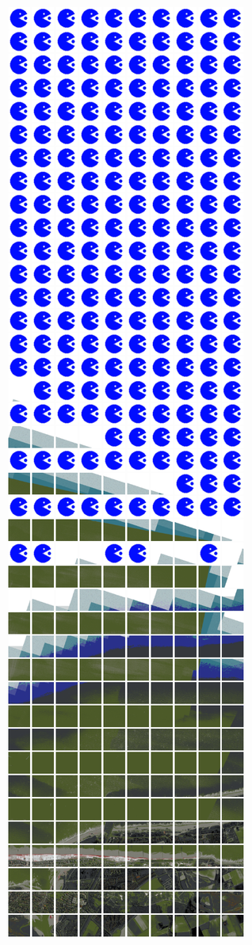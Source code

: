 <html>
<div>
<img src="https://github.com/HakkaTjakka/NL_TILE_MAP/blob/main/source.png" height="44" width="44">
<img src="https://github.com/HakkaTjakka/NL_TILE_MAP/blob/main/source.png" height="44" width="44">
<img src="https://github.com/HakkaTjakka/NL_TILE_MAP/blob/main/source.png" height="44" width="44">
<img src="https://github.com/HakkaTjakka/NL_TILE_MAP/blob/main/source.png" height="44" width="44">
<img src="https://github.com/HakkaTjakka/NL_TILE_MAP/blob/main/source.png" height="44" width="44">
<img src="https://github.com/HakkaTjakka/NL_TILE_MAP/blob/main/source.png" height="44" width="44">
<img src="https://github.com/HakkaTjakka/NL_TILE_MAP/blob/main/source.png" height="44" width="44">
<img src="https://github.com/HakkaTjakka/NL_TILE_MAP/blob/main/source.png" height="44" width="44">
<img src="https://github.com/HakkaTjakka/NL_TILE_MAP/blob/main/source.png" height="44" width="44">
<img src="https://github.com/HakkaTjakka/NL_TILE_MAP/blob/main/source.png" height="44" width="44">
<img src="https://github.com/HakkaTjakka/NL_TILE_MAP/blob/main/source.png" height="44" width="44">
<img src="https://github.com/HakkaTjakka/NL_TILE_MAP/blob/main/source.png" height="44" width="44">
<img src="https://github.com/HakkaTjakka/NL_TILE_MAP/blob/main/source.png" height="44" width="44">
<img src="https://github.com/HakkaTjakka/NL_TILE_MAP/blob/main/source.png" height="44" width="44">
<img src="https://github.com/HakkaTjakka/NL_TILE_MAP/blob/main/source.png" height="44" width="44">
<img src="https://github.com/HakkaTjakka/NL_TILE_MAP/blob/main/source.png" height="44" width="44">
<img src="https://github.com/HakkaTjakka/NL_TILE_MAP/blob/main/source.png" height="44" width="44">
<img src="https://github.com/HakkaTjakka/NL_TILE_MAP/blob/main/source.png" height="44" width="44">
<img src="https://github.com/HakkaTjakka/NL_TILE_MAP/blob/main/source.png" height="44" width="44">
<img src="https://github.com/HakkaTjakka/NL_TILE_MAP/blob/main/source.png" height="44" width="44">
<br>
<img src="https://github.com/HakkaTjakka/NL_TILE_MAP/blob/main/source.png" height="44" width="44">
<img src="https://github.com/HakkaTjakka/NL_TILE_MAP/blob/main/source.png" height="44" width="44">
<img src="https://github.com/HakkaTjakka/NL_TILE_MAP/blob/main/source.png" height="44" width="44">
<img src="https://github.com/HakkaTjakka/NL_TILE_MAP/blob/main/source.png" height="44" width="44">
<img src="https://github.com/HakkaTjakka/NL_TILE_MAP/blob/main/source.png" height="44" width="44">
<img src="https://github.com/HakkaTjakka/NL_TILE_MAP/blob/main/source.png" height="44" width="44">
<img src="https://github.com/HakkaTjakka/NL_TILE_MAP/blob/main/source.png" height="44" width="44">
<img src="https://github.com/HakkaTjakka/NL_TILE_MAP/blob/main/source.png" height="44" width="44">
<img src="https://github.com/HakkaTjakka/NL_TILE_MAP/blob/main/source.png" height="44" width="44">
<img src="https://github.com/HakkaTjakka/NL_TILE_MAP/blob/main/source.png" height="44" width="44">
<img src="https://github.com/HakkaTjakka/NL_TILE_MAP/blob/main/source.png" height="44" width="44">
<img src="https://github.com/HakkaTjakka/NL_TILE_MAP/blob/main/source.png" height="44" width="44">
<img src="https://github.com/HakkaTjakka/NL_TILE_MAP/blob/main/source.png" height="44" width="44">
<img src="https://github.com/HakkaTjakka/NL_TILE_MAP/blob/main/source.png" height="44" width="44">
<img src="https://github.com/HakkaTjakka/NL_TILE_MAP/blob/main/source.png" height="44" width="44">
<img src="https://github.com/HakkaTjakka/NL_TILE_MAP/blob/main/source.png" height="44" width="44">
<img src="https://github.com/HakkaTjakka/NL_TILE_MAP/blob/main/source.png" height="44" width="44">
<img src="https://github.com/HakkaTjakka/NL_TILE_MAP/blob/main/source.png" height="44" width="44">
<img src="https://github.com/HakkaTjakka/NL_TILE_MAP/blob/main/source.png" height="44" width="44">
<img src="https://github.com/HakkaTjakka/NL_TILE_MAP/blob/main/source.png" height="44" width="44">
<br>
<img src="https://github.com/HakkaTjakka/NL_TILE_MAP/blob/main/source.png" height="44" width="44">
<img src="https://github.com/HakkaTjakka/NL_TILE_MAP/blob/main/source.png" height="44" width="44">
<img src="https://github.com/HakkaTjakka/NL_TILE_MAP/blob/main/source.png" height="44" width="44">
<img src="https://github.com/HakkaTjakka/NL_TILE_MAP/blob/main/source.png" height="44" width="44">
<img src="https://github.com/HakkaTjakka/NL_TILE_MAP/blob/main/source.png" height="44" width="44">
<img src="https://github.com/HakkaTjakka/NL_TILE_MAP/blob/main/source.png" height="44" width="44">
<img src="https://github.com/HakkaTjakka/NL_TILE_MAP/blob/main/source.png" height="44" width="44">
<img src="https://github.com/HakkaTjakka/NL_TILE_MAP/blob/main/source.png" height="44" width="44">
<img src="https://github.com/HakkaTjakka/NL_TILE_MAP/blob/main/source.png" height="44" width="44">
<img src="https://github.com/HakkaTjakka/NL_TILE_MAP/blob/main/source.png" height="44" width="44">
<img src="https://github.com/HakkaTjakka/NL_TILE_MAP/blob/main/source.png" height="44" width="44">
<img src="https://github.com/HakkaTjakka/NL_TILE_MAP/blob/main/source.png" height="44" width="44">
<img src="https://github.com/HakkaTjakka/NL_TILE_MAP/blob/main/source.png" height="44" width="44">
<img src="https://github.com/HakkaTjakka/NL_TILE_MAP/blob/main/source.png" height="44" width="44">
<img src="https://github.com/HakkaTjakka/NL_TILE_MAP/blob/main/source.png" height="44" width="44">
<img src="https://github.com/HakkaTjakka/NL_TILE_MAP/blob/main/source.png" height="44" width="44">
<img src="https://github.com/HakkaTjakka/NL_TILE_MAP/blob/main/source.png" height="44" width="44">
<img src="https://github.com/HakkaTjakka/NL_TILE_MAP/blob/main/source.png" height="44" width="44">
<img src="https://github.com/HakkaTjakka/NL_TILE_MAP/blob/main/source.png" height="44" width="44">
<img src="https://github.com/HakkaTjakka/NL_TILE_MAP/blob/main/source.png" height="44" width="44">
<br>
<img src="https://github.com/HakkaTjakka/NL_TILE_MAP/blob/main/source.png" height="44" width="44">
<img src="https://github.com/HakkaTjakka/NL_TILE_MAP/blob/main/source.png" height="44" width="44">
<img src="https://github.com/HakkaTjakka/NL_TILE_MAP/blob/main/source.png" height="44" width="44">
<img src="https://github.com/HakkaTjakka/NL_TILE_MAP/blob/main/source.png" height="44" width="44">
<img src="https://github.com/HakkaTjakka/NL_TILE_MAP/blob/main/source.png" height="44" width="44">
<img src="https://github.com/HakkaTjakka/NL_TILE_MAP/blob/main/source.png" height="44" width="44">
<img src="https://github.com/HakkaTjakka/NL_TILE_MAP/blob/main/source.png" height="44" width="44">
<img src="https://github.com/HakkaTjakka/NL_TILE_MAP/blob/main/source.png" height="44" width="44">
<img src="https://github.com/HakkaTjakka/NL_TILE_MAP/blob/main/source.png" height="44" width="44">
<img src="https://github.com/HakkaTjakka/NL_TILE_MAP/blob/main/source.png" height="44" width="44">
<img src="https://github.com/HakkaTjakka/NL_TILE_MAP/blob/main/source.png" height="44" width="44">
<img src="https://github.com/HakkaTjakka/NL_TILE_MAP/blob/main/source.png" height="44" width="44">
<img src="https://github.com/HakkaTjakka/NL_TILE_MAP/blob/main/source.png" height="44" width="44">
<img src="https://github.com/HakkaTjakka/NL_TILE_MAP/blob/main/source.png" height="44" width="44">
<img src="https://github.com/HakkaTjakka/NL_TILE_MAP/blob/main/source.png" height="44" width="44">
<img src="https://github.com/HakkaTjakka/NL_TILE_MAP/blob/main/source.png" height="44" width="44">
<img src="https://github.com/HakkaTjakka/NL_TILE_MAP/blob/main/source.png" height="44" width="44">
<img src="https://github.com/HakkaTjakka/NL_TILE_MAP/blob/main/source.png" height="44" width="44">
<img src="https://github.com/HakkaTjakka/NL_TILE_MAP/blob/main/source.png" height="44" width="44">
<img src="https://github.com/HakkaTjakka/NL_TILE_MAP/blob/main/source.png" height="44" width="44">
<br>
<img src="https://github.com/HakkaTjakka/NL_TILE_MAP/blob/main/source.png" height="44" width="44">
<img src="https://github.com/HakkaTjakka/NL_TILE_MAP/blob/main/source.png" height="44" width="44">
<img src="https://github.com/HakkaTjakka/NL_TILE_MAP/blob/main/source.png" height="44" width="44">
<img src="https://github.com/HakkaTjakka/NL_TILE_MAP/blob/main/source.png" height="44" width="44">
<img src="https://github.com/HakkaTjakka/NL_TILE_MAP/blob/main/source.png" height="44" width="44">
<img src="https://github.com/HakkaTjakka/NL_TILE_MAP/blob/main/source.png" height="44" width="44">
<img src="https://github.com/HakkaTjakka/NL_TILE_MAP/blob/main/source.png" height="44" width="44">
<img src="https://github.com/HakkaTjakka/NL_TILE_MAP/blob/main/source.png" height="44" width="44">
<img src="https://github.com/HakkaTjakka/NL_TILE_MAP/blob/main/source.png" height="44" width="44">
<img src="https://github.com/HakkaTjakka/NL_TILE_MAP/blob/main/source.png" height="44" width="44">
<img src="https://github.com/HakkaTjakka/NL_TILE_MAP/blob/main/source.png" height="44" width="44">
<img src="https://github.com/HakkaTjakka/NL_TILE_MAP/blob/main/source.png" height="44" width="44">
<img src="https://github.com/HakkaTjakka/NL_TILE_MAP/blob/main/source.png" height="44" width="44">
<img src="https://github.com/HakkaTjakka/NL_TILE_MAP/blob/main/source.png" height="44" width="44">
<img src="https://github.com/HakkaTjakka/NL_TILE_MAP/blob/main/source.png" height="44" width="44">
<img src="https://github.com/HakkaTjakka/NL_TILE_MAP/blob/main/source.png" height="44" width="44">
<img src="https://github.com/HakkaTjakka/NL_TILE_MAP/blob/main/source.png" height="44" width="44">
<img src="https://github.com/HakkaTjakka/NL_TILE_MAP/blob/main/source.png" height="44" width="44">
<img src="https://github.com/HakkaTjakka/NL_TILE_MAP/blob/main/source.png" height="44" width="44">
<img src="https://github.com/HakkaTjakka/NL_TILE_MAP/blob/main/source.png" height="44" width="44">
<br>
<img src="https://github.com/HakkaTjakka/NL_TILE_MAP/blob/main/source.png" height="44" width="44">
<img src="https://github.com/HakkaTjakka/NL_TILE_MAP/blob/main/source.png" height="44" width="44">
<img src="https://github.com/HakkaTjakka/NL_TILE_MAP/blob/main/source.png" height="44" width="44">
<img src="https://github.com/HakkaTjakka/NL_TILE_MAP/blob/main/source.png" height="44" width="44">
<img src="https://github.com/HakkaTjakka/NL_TILE_MAP/blob/main/source.png" height="44" width="44">
<img src="https://github.com/HakkaTjakka/NL_TILE_MAP/blob/main/source.png" height="44" width="44">
<img src="https://github.com/HakkaTjakka/NL_TILE_MAP/blob/main/source.png" height="44" width="44">
<img src="https://github.com/HakkaTjakka/NL_TILE_MAP/blob/main/source.png" height="44" width="44">
<img src="https://github.com/HakkaTjakka/NL_TILE_MAP/blob/main/source.png" height="44" width="44">
<img src="https://github.com/HakkaTjakka/NL_TILE_MAP/blob/main/source.png" height="44" width="44">
<img src="https://github.com/HakkaTjakka/NL_TILE_MAP/blob/main/source.png" height="44" width="44">
<img src="https://github.com/HakkaTjakka/NL_TILE_MAP/blob/main/source.png" height="44" width="44">
<img src="https://github.com/HakkaTjakka/NL_TILE_MAP/blob/main/source.png" height="44" width="44">
<img src="https://github.com/HakkaTjakka/NL_TILE_MAP/blob/main/source.png" height="44" width="44">
<img src="https://github.com/HakkaTjakka/NL_TILE_MAP/blob/main/source.png" height="44" width="44">
<img src="https://github.com/HakkaTjakka/NL_TILE_MAP/blob/main/source.png" height="44" width="44">
<img src="https://github.com/HakkaTjakka/NL_TILE_MAP/blob/main/source.png" height="44" width="44">
<img src="https://github.com/HakkaTjakka/NL_TILE_MAP/blob/main/source.png" height="44" width="44">
<img src="https://github.com/HakkaTjakka/NL_TILE_MAP/blob/main/source.png" height="44" width="44">
<img src="https://github.com/HakkaTjakka/NL_TILE_MAP/blob/main/source.png" height="44" width="44">
<br>
<img src="https://github.com/HakkaTjakka/NL_TILE_MAP/blob/main/source.png" height="44" width="44">
<img src="https://github.com/HakkaTjakka/NL_TILE_MAP/blob/main/source.png" height="44" width="44">
<img src="https://github.com/HakkaTjakka/NL_TILE_MAP/blob/main/source.png" height="44" width="44">
<img src="https://github.com/HakkaTjakka/NL_TILE_MAP/blob/main/source.png" height="44" width="44">
<img src="https://github.com/HakkaTjakka/NL_TILE_MAP/blob/main/source.png" height="44" width="44">
<img src="https://github.com/HakkaTjakka/NL_TILE_MAP/blob/main/source.png" height="44" width="44">
<img src="https://github.com/HakkaTjakka/NL_TILE_MAP/blob/main/source.png" height="44" width="44">
<img src="https://github.com/HakkaTjakka/NL_TILE_MAP/blob/main/source.png" height="44" width="44">
<img src="https://github.com/HakkaTjakka/NL_TILE_MAP/blob/main/source.png" height="44" width="44">
<img src="https://github.com/HakkaTjakka/NL_TILE_MAP/blob/main/source.png" height="44" width="44">
<img src="https://github.com/HakkaTjakka/NL_TILE_MAP/blob/main/source.png" height="44" width="44">
<img src="https://github.com/HakkaTjakka/NL_TILE_MAP/blob/main/source.png" height="44" width="44">
<img src="https://github.com/HakkaTjakka/NL_TILE_MAP/blob/main/source.png" height="44" width="44">
<img src="https://github.com/HakkaTjakka/NL_TILE_MAP/blob/main/source.png" height="44" width="44">
<img src="https://github.com/HakkaTjakka/NL_TILE_MAP/blob/main/source.png" height="44" width="44">
<img src="https://github.com/HakkaTjakka/NL_TILE_MAP/blob/main/source.png" height="44" width="44">
<img src="https://github.com/HakkaTjakka/NL_TILE_MAP/blob/main/source.png" height="44" width="44">
<img src="https://github.com/HakkaTjakka/NL_TILE_MAP/blob/main/source.png" height="44" width="44">
<img src="https://github.com/HakkaTjakka/NL_TILE_MAP/blob/main/source.png" height="44" width="44">
<img src="https://github.com/HakkaTjakka/NL_TILE_MAP/blob/main/source.png" height="44" width="44">
<br>
<img src="https://github.com/HakkaTjakka/NL_TILE_MAP/blob/main/source.png" height="44" width="44">
<img src="https://github.com/HakkaTjakka/NL_TILE_MAP/blob/main/source.png" height="44" width="44">
<img src="https://github.com/HakkaTjakka/NL_TILE_MAP/blob/main/source.png" height="44" width="44">
<img src="https://github.com/HakkaTjakka/NL_TILE_MAP/blob/main/source.png" height="44" width="44">
<img src="https://github.com/HakkaTjakka/NL_TILE_MAP/blob/main/source.png" height="44" width="44">
<img src="https://github.com/HakkaTjakka/NL_TILE_MAP/blob/main/source.png" height="44" width="44">
<img src="https://github.com/HakkaTjakka/NL_TILE_MAP/blob/main/source.png" height="44" width="44">
<img src="https://github.com/HakkaTjakka/NL_TILE_MAP/blob/main/source.png" height="44" width="44">
<img src="https://github.com/HakkaTjakka/NL_TILE_MAP/blob/main/source.png" height="44" width="44">
<img src="https://github.com/HakkaTjakka/NL_TILE_MAP/blob/main/source.png" height="44" width="44">
<img src="https://github.com/HakkaTjakka/NL_TILE_MAP/blob/main/source.png" height="44" width="44">
<img src="https://github.com/HakkaTjakka/NL_TILE_MAP/blob/main/source.png" height="44" width="44">
<img src="https://github.com/HakkaTjakka/NL_TILE_MAP/blob/main/source.png" height="44" width="44">
<img src="https://github.com/HakkaTjakka/NL_TILE_MAP/blob/main/source.png" height="44" width="44">
<img src="https://github.com/HakkaTjakka/NL_TILE_MAP/blob/main/source.png" height="44" width="44">
<img src="https://github.com/HakkaTjakka/NL_TILE_MAP/blob/main/source.png" height="44" width="44">
<img src="https://github.com/HakkaTjakka/NL_TILE_MAP/blob/main/source.png" height="44" width="44">
<img src="https://github.com/HakkaTjakka/NL_TILE_MAP/blob/main/source.png" height="44" width="44">
<img src="https://github.com/HakkaTjakka/NL_TILE_MAP/blob/main/source.png" height="44" width="44">
<img src="https://github.com/HakkaTjakka/NL_TILE_MAP/blob/main/source.png" height="44" width="44">
<br>
<img src="https://github.com/HakkaTjakka/NL_TILE_MAP/blob/main/18/589/-1039/r.5890.-10382.png" height="44" width="44">
<img src="https://github.com/HakkaTjakka/NL_TILE_MAP/blob/main/source.png" height="44" width="44">
<img src="https://github.com/HakkaTjakka/NL_TILE_MAP/blob/main/source.png" height="44" width="44">
<img src="https://github.com/HakkaTjakka/NL_TILE_MAP/blob/main/source.png" height="44" width="44">
<img src="https://github.com/HakkaTjakka/NL_TILE_MAP/blob/main/source.png" height="44" width="44">
<img src="https://github.com/HakkaTjakka/NL_TILE_MAP/blob/main/source.png" height="44" width="44">
<img src="https://github.com/HakkaTjakka/NL_TILE_MAP/blob/main/source.png" height="44" width="44">
<img src="https://github.com/HakkaTjakka/NL_TILE_MAP/blob/main/source.png" height="44" width="44">
<img src="https://github.com/HakkaTjakka/NL_TILE_MAP/blob/main/source.png" height="44" width="44">
<img src="https://github.com/HakkaTjakka/NL_TILE_MAP/blob/main/source.png" height="44" width="44">
<img src="https://github.com/HakkaTjakka/NL_TILE_MAP/blob/main/source.png" height="44" width="44">
<img src="https://github.com/HakkaTjakka/NL_TILE_MAP/blob/main/source.png" height="44" width="44">
<img src="https://github.com/HakkaTjakka/NL_TILE_MAP/blob/main/source.png" height="44" width="44">
<img src="https://github.com/HakkaTjakka/NL_TILE_MAP/blob/main/source.png" height="44" width="44">
<img src="https://github.com/HakkaTjakka/NL_TILE_MAP/blob/main/source.png" height="44" width="44">
<img src="https://github.com/HakkaTjakka/NL_TILE_MAP/blob/main/source.png" height="44" width="44">
<img src="https://github.com/HakkaTjakka/NL_TILE_MAP/blob/main/source.png" height="44" width="44">
<img src="https://github.com/HakkaTjakka/NL_TILE_MAP/blob/main/source.png" height="44" width="44">
<img src="https://github.com/HakkaTjakka/NL_TILE_MAP/blob/main/source.png" height="44" width="44">
<img src="https://github.com/HakkaTjakka/NL_TILE_MAP/blob/main/source.png" height="44" width="44">
<br>
<img src="https://github.com/HakkaTjakka/NL_TILE_MAP/blob/main/18/589/-1039/r.5890.-10381.png" height="44" width="44">
<img src="https://github.com/HakkaTjakka/NL_TILE_MAP/blob/main/18/589/-1039/r.5891.-10381.png" height="44" width="44">
<img src="https://github.com/HakkaTjakka/NL_TILE_MAP/blob/main/18/589/-1039/r.5892.-10381.png" height="44" width="44">
<img src="https://github.com/HakkaTjakka/NL_TILE_MAP/blob/main/18/589/-1039/r.5893.-10381.png" height="44" width="44">
<img src="https://github.com/HakkaTjakka/NL_TILE_MAP/blob/main/source.png" height="44" width="44">
<img src="https://github.com/HakkaTjakka/NL_TILE_MAP/blob/main/source.png" height="44" width="44">
<img src="https://github.com/HakkaTjakka/NL_TILE_MAP/blob/main/source.png" height="44" width="44">
<img src="https://github.com/HakkaTjakka/NL_TILE_MAP/blob/main/source.png" height="44" width="44">
<img src="https://github.com/HakkaTjakka/NL_TILE_MAP/blob/main/source.png" height="44" width="44">
<img src="https://github.com/HakkaTjakka/NL_TILE_MAP/blob/main/source.png" height="44" width="44">
<img src="https://github.com/HakkaTjakka/NL_TILE_MAP/blob/main/source.png" height="44" width="44">
<img src="https://github.com/HakkaTjakka/NL_TILE_MAP/blob/main/source.png" height="44" width="44">
<img src="https://github.com/HakkaTjakka/NL_TILE_MAP/blob/main/source.png" height="44" width="44">
<img src="https://github.com/HakkaTjakka/NL_TILE_MAP/blob/main/source.png" height="44" width="44">
<img src="https://github.com/HakkaTjakka/NL_TILE_MAP/blob/main/source.png" height="44" width="44">
<img src="https://github.com/HakkaTjakka/NL_TILE_MAP/blob/main/source.png" height="44" width="44">
<img src="https://github.com/HakkaTjakka/NL_TILE_MAP/blob/main/source.png" height="44" width="44">
<img src="https://github.com/HakkaTjakka/NL_TILE_MAP/blob/main/source.png" height="44" width="44">
<img src="https://github.com/HakkaTjakka/NL_TILE_MAP/blob/main/source.png" height="44" width="44">
<img src="https://github.com/HakkaTjakka/NL_TILE_MAP/blob/main/source.png" height="44" width="44">
<br>
<img src="https://github.com/HakkaTjakka/NL_TILE_MAP/blob/main/18/589/-1038/r.5890.-10380.png" height="44" width="44">
<img src="https://github.com/HakkaTjakka/NL_TILE_MAP/blob/main/18/589/-1038/r.5891.-10380.png" height="44" width="44">
<img src="https://github.com/HakkaTjakka/NL_TILE_MAP/blob/main/18/589/-1038/r.5892.-10380.png" height="44" width="44">
<img src="https://github.com/HakkaTjakka/NL_TILE_MAP/blob/main/18/589/-1038/r.5893.-10380.png" height="44" width="44">
<img src="https://github.com/HakkaTjakka/NL_TILE_MAP/blob/main/18/589/-1038/r.5894.-10380.png" height="44" width="44">
<img src="https://github.com/HakkaTjakka/NL_TILE_MAP/blob/main/18/589/-1038/r.5895.-10380.png" height="44" width="44">
<img src="https://github.com/HakkaTjakka/NL_TILE_MAP/blob/main/18/589/-1038/r.5896.-10380.png" height="44" width="44">
<img src="https://github.com/HakkaTjakka/NL_TILE_MAP/blob/main/source.png" height="44" width="44">
<img src="https://github.com/HakkaTjakka/NL_TILE_MAP/blob/main/source.png" height="44" width="44">
<img src="https://github.com/HakkaTjakka/NL_TILE_MAP/blob/main/source.png" height="44" width="44">
<img src="https://github.com/HakkaTjakka/NL_TILE_MAP/blob/main/source.png" height="44" width="44">
<img src="https://github.com/HakkaTjakka/NL_TILE_MAP/blob/main/source.png" height="44" width="44">
<img src="https://github.com/HakkaTjakka/NL_TILE_MAP/blob/main/source.png" height="44" width="44">
<img src="https://github.com/HakkaTjakka/NL_TILE_MAP/blob/main/source.png" height="44" width="44">
<img src="https://github.com/HakkaTjakka/NL_TILE_MAP/blob/main/source.png" height="44" width="44">
<img src="https://github.com/HakkaTjakka/NL_TILE_MAP/blob/main/source.png" height="44" width="44">
<img src="https://github.com/HakkaTjakka/NL_TILE_MAP/blob/main/source.png" height="44" width="44">
<img src="https://github.com/HakkaTjakka/NL_TILE_MAP/blob/main/source.png" height="44" width="44">
<img src="https://github.com/HakkaTjakka/NL_TILE_MAP/blob/main/source.png" height="44" width="44">
<img src="https://github.com/HakkaTjakka/NL_TILE_MAP/blob/main/source.png" height="44" width="44">
<br>
<img src="https://github.com/HakkaTjakka/NL_TILE_MAP/blob/main/18/589/-1038/r.5890.-10379.png" height="44" width="44">
<img src="https://github.com/HakkaTjakka/NL_TILE_MAP/blob/main/18/589/-1038/r.5891.-10379.png" height="44" width="44">
<img src="https://github.com/HakkaTjakka/NL_TILE_MAP/blob/main/18/589/-1038/r.5892.-10379.png" height="44" width="44">
<img src="https://github.com/HakkaTjakka/NL_TILE_MAP/blob/main/18/589/-1038/r.5893.-10379.png" height="44" width="44">
<img src="https://github.com/HakkaTjakka/NL_TILE_MAP/blob/main/18/589/-1038/r.5894.-10379.png" height="44" width="44">
<img src="https://github.com/HakkaTjakka/NL_TILE_MAP/blob/main/18/589/-1038/r.5895.-10379.png" height="44" width="44">
<img src="https://github.com/HakkaTjakka/NL_TILE_MAP/blob/main/18/589/-1038/r.5896.-10379.png" height="44" width="44">
<img src="https://github.com/HakkaTjakka/NL_TILE_MAP/blob/main/18/589/-1038/r.5897.-10379.png" height="44" width="44">
<img src="https://github.com/HakkaTjakka/NL_TILE_MAP/blob/main/18/589/-1038/r.5898.-10379.png" height="44" width="44">
<img src="https://github.com/HakkaTjakka/NL_TILE_MAP/blob/main/18/589/-1038/r.5899.-10379.png" height="44" width="44">
<img src="https://github.com/HakkaTjakka/NL_TILE_MAP/blob/main/source.png" height="44" width="44">
<img src="https://github.com/HakkaTjakka/NL_TILE_MAP/blob/main/source.png" height="44" width="44">
<img src="https://github.com/HakkaTjakka/NL_TILE_MAP/blob/main/18/590/-1038/r.5902.-10379.png" height="44" width="44">
<img src="https://github.com/HakkaTjakka/NL_TILE_MAP/blob/main/18/590/-1038/r.5903.-10379.png" height="44" width="44">
<img src="https://github.com/HakkaTjakka/NL_TILE_MAP/blob/main/source.png" height="44" width="44">
<img src="https://github.com/HakkaTjakka/NL_TILE_MAP/blob/main/source.png" height="44" width="44">
<img src="https://github.com/HakkaTjakka/NL_TILE_MAP/blob/main/18/590/-1038/r.5906.-10379.png" height="44" width="44">
<img src="https://github.com/HakkaTjakka/NL_TILE_MAP/blob/main/18/590/-1038/r.5907.-10379.png" height="44" width="44">
<img src="https://github.com/HakkaTjakka/NL_TILE_MAP/blob/main/source.png" height="44" width="44">
<img src="https://github.com/HakkaTjakka/NL_TILE_MAP/blob/main/18/590/-1038/r.5909.-10379.png" height="44" width="44">
<br>
<img src="https://github.com/HakkaTjakka/NL_TILE_MAP/blob/main/18/589/-1038/r.5890.-10378.png" height="44" width="44">
<img src="https://github.com/HakkaTjakka/NL_TILE_MAP/blob/main/18/589/-1038/r.5891.-10378.png" height="44" width="44">
<img src="https://github.com/HakkaTjakka/NL_TILE_MAP/blob/main/18/589/-1038/r.5892.-10378.png" height="44" width="44">
<img src="https://github.com/HakkaTjakka/NL_TILE_MAP/blob/main/18/589/-1038/r.5893.-10378.png" height="44" width="44">
<img src="https://github.com/HakkaTjakka/NL_TILE_MAP/blob/main/18/589/-1038/r.5894.-10378.png" height="44" width="44">
<img src="https://github.com/HakkaTjakka/NL_TILE_MAP/blob/main/18/589/-1038/r.5895.-10378.png" height="44" width="44">
<img src="https://github.com/HakkaTjakka/NL_TILE_MAP/blob/main/18/589/-1038/r.5896.-10378.png" height="44" width="44">
<img src="https://github.com/HakkaTjakka/NL_TILE_MAP/blob/main/18/589/-1038/r.5897.-10378.png" height="44" width="44">
<img src="https://github.com/HakkaTjakka/NL_TILE_MAP/blob/main/18/589/-1038/r.5898.-10378.png" height="44" width="44">
<img src="https://github.com/HakkaTjakka/NL_TILE_MAP/blob/main/18/589/-1038/r.5899.-10378.png" height="44" width="44">
<img src="https://github.com/HakkaTjakka/NL_TILE_MAP/blob/main/18/590/-1038/r.5900.-10378.png" height="44" width="44">
<img src="https://github.com/HakkaTjakka/NL_TILE_MAP/blob/main/18/590/-1038/r.5901.-10378.png" height="44" width="44">
<img src="https://github.com/HakkaTjakka/NL_TILE_MAP/blob/main/18/590/-1038/r.5902.-10378.png" height="44" width="44">
<img src="https://github.com/HakkaTjakka/NL_TILE_MAP/blob/main/18/590/-1038/r.5903.-10378.png" height="44" width="44">
<img src="https://github.com/HakkaTjakka/NL_TILE_MAP/blob/main/18/590/-1038/r.5904.-10378.png" height="44" width="44">
<img src="https://github.com/HakkaTjakka/NL_TILE_MAP/blob/main/18/590/-1038/r.5905.-10378.png" height="44" width="44">
<img src="https://github.com/HakkaTjakka/NL_TILE_MAP/blob/main/18/590/-1038/r.5906.-10378.png" height="44" width="44">
<img src="https://github.com/HakkaTjakka/NL_TILE_MAP/blob/main/18/590/-1038/r.5907.-10378.png" height="44" width="44">
<img src="https://github.com/HakkaTjakka/NL_TILE_MAP/blob/main/18/590/-1038/r.5908.-10378.png" height="44" width="44">
<img src="https://github.com/HakkaTjakka/NL_TILE_MAP/blob/main/18/590/-1038/r.5909.-10378.png" height="44" width="44">
<br>
<img src="https://github.com/HakkaTjakka/NL_TILE_MAP/blob/main/18/589/-1038/r.5890.-10377.png" height="44" width="44">
<img src="https://github.com/HakkaTjakka/NL_TILE_MAP/blob/main/18/589/-1038/r.5891.-10377.png" height="44" width="44">
<img src="https://github.com/HakkaTjakka/NL_TILE_MAP/blob/main/18/589/-1038/r.5892.-10377.png" height="44" width="44">
<img src="https://github.com/HakkaTjakka/NL_TILE_MAP/blob/main/18/589/-1038/r.5893.-10377.png" height="44" width="44">
<img src="https://github.com/HakkaTjakka/NL_TILE_MAP/blob/main/18/589/-1038/r.5894.-10377.png" height="44" width="44">
<img src="https://github.com/HakkaTjakka/NL_TILE_MAP/blob/main/18/589/-1038/r.5895.-10377.png" height="44" width="44">
<img src="https://github.com/HakkaTjakka/NL_TILE_MAP/blob/main/18/589/-1038/r.5896.-10377.png" height="44" width="44">
<img src="https://github.com/HakkaTjakka/NL_TILE_MAP/blob/main/18/589/-1038/r.5897.-10377.png" height="44" width="44">
<img src="https://github.com/HakkaTjakka/NL_TILE_MAP/blob/main/18/589/-1038/r.5898.-10377.png" height="44" width="44">
<img src="https://github.com/HakkaTjakka/NL_TILE_MAP/blob/main/18/589/-1038/r.5899.-10377.png" height="44" width="44">
<img src="https://github.com/HakkaTjakka/NL_TILE_MAP/blob/main/18/590/-1038/r.5900.-10377.png" height="44" width="44">
<img src="https://github.com/HakkaTjakka/NL_TILE_MAP/blob/main/18/590/-1038/r.5901.-10377.png" height="44" width="44">
<img src="https://github.com/HakkaTjakka/NL_TILE_MAP/blob/main/18/590/-1038/r.5902.-10377.png" height="44" width="44">
<img src="https://github.com/HakkaTjakka/NL_TILE_MAP/blob/main/18/590/-1038/r.5903.-10377.png" height="44" width="44">
<img src="https://github.com/HakkaTjakka/NL_TILE_MAP/blob/main/18/590/-1038/r.5904.-10377.png" height="44" width="44">
<img src="https://github.com/HakkaTjakka/NL_TILE_MAP/blob/main/18/590/-1038/r.5905.-10377.png" height="44" width="44">
<img src="https://github.com/HakkaTjakka/NL_TILE_MAP/blob/main/18/590/-1038/r.5906.-10377.png" height="44" width="44">
<img src="https://github.com/HakkaTjakka/NL_TILE_MAP/blob/main/18/590/-1038/r.5907.-10377.png" height="44" width="44">
<img src="https://github.com/HakkaTjakka/NL_TILE_MAP/blob/main/18/590/-1038/r.5908.-10377.png" height="44" width="44">
<img src="https://github.com/HakkaTjakka/NL_TILE_MAP/blob/main/18/590/-1038/r.5909.-10377.png" height="44" width="44">
<br>
<img src="https://github.com/HakkaTjakka/NL_TILE_MAP/blob/main/18/589/-1038/r.5890.-10376.png" height="44" width="44">
<img src="https://github.com/HakkaTjakka/NL_TILE_MAP/blob/main/18/589/-1038/r.5891.-10376.png" height="44" width="44">
<img src="https://github.com/HakkaTjakka/NL_TILE_MAP/blob/main/18/589/-1038/r.5892.-10376.png" height="44" width="44">
<img src="https://github.com/HakkaTjakka/NL_TILE_MAP/blob/main/18/589/-1038/r.5893.-10376.png" height="44" width="44">
<img src="https://github.com/HakkaTjakka/NL_TILE_MAP/blob/main/18/589/-1038/r.5894.-10376.png" height="44" width="44">
<img src="https://github.com/HakkaTjakka/NL_TILE_MAP/blob/main/18/589/-1038/r.5895.-10376.png" height="44" width="44">
<img src="https://github.com/HakkaTjakka/NL_TILE_MAP/blob/main/18/589/-1038/r.5896.-10376.png" height="44" width="44">
<img src="https://github.com/HakkaTjakka/NL_TILE_MAP/blob/main/18/589/-1038/r.5897.-10376.png" height="44" width="44">
<img src="https://github.com/HakkaTjakka/NL_TILE_MAP/blob/main/18/589/-1038/r.5898.-10376.png" height="44" width="44">
<img src="https://github.com/HakkaTjakka/NL_TILE_MAP/blob/main/18/589/-1038/r.5899.-10376.png" height="44" width="44">
<img src="https://github.com/HakkaTjakka/NL_TILE_MAP/blob/main/18/590/-1038/r.5900.-10376.png" height="44" width="44">
<img src="https://github.com/HakkaTjakka/NL_TILE_MAP/blob/main/18/590/-1038/r.5901.-10376.png" height="44" width="44">
<img src="https://github.com/HakkaTjakka/NL_TILE_MAP/blob/main/18/590/-1038/r.5902.-10376.png" height="44" width="44">
<img src="https://github.com/HakkaTjakka/NL_TILE_MAP/blob/main/18/590/-1038/r.5903.-10376.png" height="44" width="44">
<img src="https://github.com/HakkaTjakka/NL_TILE_MAP/blob/main/18/590/-1038/r.5904.-10376.png" height="44" width="44">
<img src="https://github.com/HakkaTjakka/NL_TILE_MAP/blob/main/18/590/-1038/r.5905.-10376.png" height="44" width="44">
<img src="https://github.com/HakkaTjakka/NL_TILE_MAP/blob/main/18/590/-1038/r.5906.-10376.png" height="44" width="44">
<img src="https://github.com/HakkaTjakka/NL_TILE_MAP/blob/main/18/590/-1038/r.5907.-10376.png" height="44" width="44">
<img src="https://github.com/HakkaTjakka/NL_TILE_MAP/blob/main/18/590/-1038/r.5908.-10376.png" height="44" width="44">
<img src="https://github.com/HakkaTjakka/NL_TILE_MAP/blob/main/18/590/-1038/r.5909.-10376.png" height="44" width="44">
<br>
<img src="https://github.com/HakkaTjakka/NL_TILE_MAP/blob/main/18/589/-1038/r.5890.-10375.png" height="44" width="44">
<img src="https://github.com/HakkaTjakka/NL_TILE_MAP/blob/main/18/589/-1038/r.5891.-10375.png" height="44" width="44">
<img src="https://github.com/HakkaTjakka/NL_TILE_MAP/blob/main/18/589/-1038/r.5892.-10375.png" height="44" width="44">
<img src="https://github.com/HakkaTjakka/NL_TILE_MAP/blob/main/18/589/-1038/r.5893.-10375.png" height="44" width="44">
<img src="https://github.com/HakkaTjakka/NL_TILE_MAP/blob/main/18/589/-1038/r.5894.-10375.png" height="44" width="44">
<img src="https://github.com/HakkaTjakka/NL_TILE_MAP/blob/main/18/589/-1038/r.5895.-10375.png" height="44" width="44">
<img src="https://github.com/HakkaTjakka/NL_TILE_MAP/blob/main/18/589/-1038/r.5896.-10375.png" height="44" width="44">
<img src="https://github.com/HakkaTjakka/NL_TILE_MAP/blob/main/18/589/-1038/r.5897.-10375.png" height="44" width="44">
<img src="https://github.com/HakkaTjakka/NL_TILE_MAP/blob/main/18/589/-1038/r.5898.-10375.png" height="44" width="44">
<img src="https://github.com/HakkaTjakka/NL_TILE_MAP/blob/main/18/589/-1038/r.5899.-10375.png" height="44" width="44">
<img src="https://github.com/HakkaTjakka/NL_TILE_MAP/blob/main/18/590/-1038/r.5900.-10375.png" height="44" width="44">
<img src="https://github.com/HakkaTjakka/NL_TILE_MAP/blob/main/18/590/-1038/r.5901.-10375.png" height="44" width="44">
<img src="https://github.com/HakkaTjakka/NL_TILE_MAP/blob/main/18/590/-1038/r.5902.-10375.png" height="44" width="44">
<img src="https://github.com/HakkaTjakka/NL_TILE_MAP/blob/main/18/590/-1038/r.5903.-10375.png" height="44" width="44">
<img src="https://github.com/HakkaTjakka/NL_TILE_MAP/blob/main/18/590/-1038/r.5904.-10375.png" height="44" width="44">
<img src="https://github.com/HakkaTjakka/NL_TILE_MAP/blob/main/18/590/-1038/r.5905.-10375.png" height="44" width="44">
<img src="https://github.com/HakkaTjakka/NL_TILE_MAP/blob/main/18/590/-1038/r.5906.-10375.png" height="44" width="44">
<img src="https://github.com/HakkaTjakka/NL_TILE_MAP/blob/main/18/590/-1038/r.5907.-10375.png" height="44" width="44">
<img src="https://github.com/HakkaTjakka/NL_TILE_MAP/blob/main/18/590/-1038/r.5908.-10375.png" height="44" width="44">
<img src="https://github.com/HakkaTjakka/NL_TILE_MAP/blob/main/18/590/-1038/r.5909.-10375.png" height="44" width="44">
<br>
<img src="https://github.com/HakkaTjakka/NL_TILE_MAP/blob/main/18/589/-1038/r.5890.-10374.png" height="44" width="44">
<img src="https://github.com/HakkaTjakka/NL_TILE_MAP/blob/main/18/589/-1038/r.5891.-10374.png" height="44" width="44">
<img src="https://github.com/HakkaTjakka/NL_TILE_MAP/blob/main/18/589/-1038/r.5892.-10374.png" height="44" width="44">
<img src="https://github.com/HakkaTjakka/NL_TILE_MAP/blob/main/18/589/-1038/r.5893.-10374.png" height="44" width="44">
<img src="https://github.com/HakkaTjakka/NL_TILE_MAP/blob/main/18/589/-1038/r.5894.-10374.png" height="44" width="44">
<img src="https://github.com/HakkaTjakka/NL_TILE_MAP/blob/main/18/589/-1038/r.5895.-10374.png" height="44" width="44">
<img src="https://github.com/HakkaTjakka/NL_TILE_MAP/blob/main/18/589/-1038/r.5896.-10374.png" height="44" width="44">
<img src="https://github.com/HakkaTjakka/NL_TILE_MAP/blob/main/18/589/-1038/r.5897.-10374.png" height="44" width="44">
<img src="https://github.com/HakkaTjakka/NL_TILE_MAP/blob/main/18/589/-1038/r.5898.-10374.png" height="44" width="44">
<img src="https://github.com/HakkaTjakka/NL_TILE_MAP/blob/main/18/589/-1038/r.5899.-10374.png" height="44" width="44">
<img src="https://github.com/HakkaTjakka/NL_TILE_MAP/blob/main/18/590/-1038/r.5900.-10374.png" height="44" width="44">
<img src="https://github.com/HakkaTjakka/NL_TILE_MAP/blob/main/18/590/-1038/r.5901.-10374.png" height="44" width="44">
<img src="https://github.com/HakkaTjakka/NL_TILE_MAP/blob/main/18/590/-1038/r.5902.-10374.png" height="44" width="44">
<img src="https://github.com/HakkaTjakka/NL_TILE_MAP/blob/main/18/590/-1038/r.5903.-10374.png" height="44" width="44">
<img src="https://github.com/HakkaTjakka/NL_TILE_MAP/blob/main/18/590/-1038/r.5904.-10374.png" height="44" width="44">
<img src="https://github.com/HakkaTjakka/NL_TILE_MAP/blob/main/18/590/-1038/r.5905.-10374.png" height="44" width="44">
<img src="https://github.com/HakkaTjakka/NL_TILE_MAP/blob/main/18/590/-1038/r.5906.-10374.png" height="44" width="44">
<img src="https://github.com/HakkaTjakka/NL_TILE_MAP/blob/main/18/590/-1038/r.5907.-10374.png" height="44" width="44">
<img src="https://github.com/HakkaTjakka/NL_TILE_MAP/blob/main/18/590/-1038/r.5908.-10374.png" height="44" width="44">
<img src="https://github.com/HakkaTjakka/NL_TILE_MAP/blob/main/18/590/-1038/r.5909.-10374.png" height="44" width="44">
<br>
<img src="https://github.com/HakkaTjakka/NL_TILE_MAP/blob/main/18/589/-1038/r.5890.-10373.png" height="44" width="44">
<img src="https://github.com/HakkaTjakka/NL_TILE_MAP/blob/main/18/589/-1038/r.5891.-10373.png" height="44" width="44">
<img src="https://github.com/HakkaTjakka/NL_TILE_MAP/blob/main/18/589/-1038/r.5892.-10373.png" height="44" width="44">
<img src="https://github.com/HakkaTjakka/NL_TILE_MAP/blob/main/18/589/-1038/r.5893.-10373.png" height="44" width="44">
<img src="https://github.com/HakkaTjakka/NL_TILE_MAP/blob/main/18/589/-1038/r.5894.-10373.png" height="44" width="44">
<img src="https://github.com/HakkaTjakka/NL_TILE_MAP/blob/main/18/589/-1038/r.5895.-10373.png" height="44" width="44">
<img src="https://github.com/HakkaTjakka/NL_TILE_MAP/blob/main/18/589/-1038/r.5896.-10373.png" height="44" width="44">
<img src="https://github.com/HakkaTjakka/NL_TILE_MAP/blob/main/18/589/-1038/r.5897.-10373.png" height="44" width="44">
<img src="https://github.com/HakkaTjakka/NL_TILE_MAP/blob/main/18/589/-1038/r.5898.-10373.png" height="44" width="44">
<img src="https://github.com/HakkaTjakka/NL_TILE_MAP/blob/main/18/589/-1038/r.5899.-10373.png" height="44" width="44">
<img src="https://github.com/HakkaTjakka/NL_TILE_MAP/blob/main/18/590/-1038/r.5900.-10373.png" height="44" width="44">
<img src="https://github.com/HakkaTjakka/NL_TILE_MAP/blob/main/18/590/-1038/r.5901.-10373.png" height="44" width="44">
<img src="https://github.com/HakkaTjakka/NL_TILE_MAP/blob/main/18/590/-1038/r.5902.-10373.png" height="44" width="44">
<img src="https://github.com/HakkaTjakka/NL_TILE_MAP/blob/main/18/590/-1038/r.5903.-10373.png" height="44" width="44">
<img src="https://github.com/HakkaTjakka/NL_TILE_MAP/blob/main/18/590/-1038/r.5904.-10373.png" height="44" width="44">
<img src="https://github.com/HakkaTjakka/NL_TILE_MAP/blob/main/18/590/-1038/r.5905.-10373.png" height="44" width="44">
<img src="https://github.com/HakkaTjakka/NL_TILE_MAP/blob/main/18/590/-1038/r.5906.-10373.png" height="44" width="44">
<img src="https://github.com/HakkaTjakka/NL_TILE_MAP/blob/main/18/590/-1038/r.5907.-10373.png" height="44" width="44">
<img src="https://github.com/HakkaTjakka/NL_TILE_MAP/blob/main/18/590/-1038/r.5908.-10373.png" height="44" width="44">
<img src="https://github.com/HakkaTjakka/NL_TILE_MAP/blob/main/18/590/-1038/r.5909.-10373.png" height="44" width="44">
<br>
<img src="https://github.com/HakkaTjakka/NL_TILE_MAP/blob/main/18/589/-1038/r.5890.-10372.png" height="44" width="44">
<img src="https://github.com/HakkaTjakka/NL_TILE_MAP/blob/main/18/589/-1038/r.5891.-10372.png" height="44" width="44">
<img src="https://github.com/HakkaTjakka/NL_TILE_MAP/blob/main/18/589/-1038/r.5892.-10372.png" height="44" width="44">
<img src="https://github.com/HakkaTjakka/NL_TILE_MAP/blob/main/18/589/-1038/r.5893.-10372.png" height="44" width="44">
<img src="https://github.com/HakkaTjakka/NL_TILE_MAP/blob/main/18/589/-1038/r.5894.-10372.png" height="44" width="44">
<img src="https://github.com/HakkaTjakka/NL_TILE_MAP/blob/main/18/589/-1038/r.5895.-10372.png" height="44" width="44">
<img src="https://github.com/HakkaTjakka/NL_TILE_MAP/blob/main/18/589/-1038/r.5896.-10372.png" height="44" width="44">
<img src="https://github.com/HakkaTjakka/NL_TILE_MAP/blob/main/18/589/-1038/r.5897.-10372.png" height="44" width="44">
<img src="https://github.com/HakkaTjakka/NL_TILE_MAP/blob/main/18/589/-1038/r.5898.-10372.png" height="44" width="44">
<img src="https://github.com/HakkaTjakka/NL_TILE_MAP/blob/main/18/589/-1038/r.5899.-10372.png" height="44" width="44">
<img src="https://github.com/HakkaTjakka/NL_TILE_MAP/blob/main/18/590/-1038/r.5900.-10372.png" height="44" width="44">
<img src="https://github.com/HakkaTjakka/NL_TILE_MAP/blob/main/18/590/-1038/r.5901.-10372.png" height="44" width="44">
<img src="https://github.com/HakkaTjakka/NL_TILE_MAP/blob/main/18/590/-1038/r.5902.-10372.png" height="44" width="44">
<img src="https://github.com/HakkaTjakka/NL_TILE_MAP/blob/main/18/590/-1038/r.5903.-10372.png" height="44" width="44">
<img src="https://github.com/HakkaTjakka/NL_TILE_MAP/blob/main/18/590/-1038/r.5904.-10372.png" height="44" width="44">
<img src="https://github.com/HakkaTjakka/NL_TILE_MAP/blob/main/18/590/-1038/r.5905.-10372.png" height="44" width="44">
<img src="https://github.com/HakkaTjakka/NL_TILE_MAP/blob/main/18/590/-1038/r.5906.-10372.png" height="44" width="44">
<img src="https://github.com/HakkaTjakka/NL_TILE_MAP/blob/main/18/590/-1038/r.5907.-10372.png" height="44" width="44">
<img src="https://github.com/HakkaTjakka/NL_TILE_MAP/blob/main/18/590/-1038/r.5908.-10372.png" height="44" width="44">
<img src="https://github.com/HakkaTjakka/NL_TILE_MAP/blob/main/18/590/-1038/r.5909.-10372.png" height="44" width="44">
<br>
<img src="https://github.com/HakkaTjakka/NL_TILE_MAP/blob/main/18/589/-1038/r.5890.-10371.png" height="44" width="44">
<img src="https://github.com/HakkaTjakka/NL_TILE_MAP/blob/main/18/589/-1038/r.5891.-10371.png" height="44" width="44">
<img src="https://github.com/HakkaTjakka/NL_TILE_MAP/blob/main/18/589/-1038/r.5892.-10371.png" height="44" width="44">
<img src="https://github.com/HakkaTjakka/NL_TILE_MAP/blob/main/18/589/-1038/r.5893.-10371.png" height="44" width="44">
<img src="https://github.com/HakkaTjakka/NL_TILE_MAP/blob/main/18/589/-1038/r.5894.-10371.png" height="44" width="44">
<img src="https://github.com/HakkaTjakka/NL_TILE_MAP/blob/main/18/589/-1038/r.5895.-10371.png" height="44" width="44">
<img src="https://github.com/HakkaTjakka/NL_TILE_MAP/blob/main/18/589/-1038/r.5896.-10371.png" height="44" width="44">
<img src="https://github.com/HakkaTjakka/NL_TILE_MAP/blob/main/18/589/-1038/r.5897.-10371.png" height="44" width="44">
<img src="https://github.com/HakkaTjakka/NL_TILE_MAP/blob/main/18/589/-1038/r.5898.-10371.png" height="44" width="44">
<img src="https://github.com/HakkaTjakka/NL_TILE_MAP/blob/main/18/589/-1038/r.5899.-10371.png" height="44" width="44">
<img src="https://github.com/HakkaTjakka/NL_TILE_MAP/blob/main/18/590/-1038/r.5900.-10371.png" height="44" width="44">
<img src="https://github.com/HakkaTjakka/NL_TILE_MAP/blob/main/18/590/-1038/r.5901.-10371.png" height="44" width="44">
<img src="https://github.com/HakkaTjakka/NL_TILE_MAP/blob/main/18/590/-1038/r.5902.-10371.png" height="44" width="44">
<img src="https://github.com/HakkaTjakka/NL_TILE_MAP/blob/main/18/590/-1038/r.5903.-10371.png" height="44" width="44">
<img src="https://github.com/HakkaTjakka/NL_TILE_MAP/blob/main/18/590/-1038/r.5904.-10371.png" height="44" width="44">
<img src="https://github.com/HakkaTjakka/NL_TILE_MAP/blob/main/18/590/-1038/r.5905.-10371.png" height="44" width="44">
<img src="https://github.com/HakkaTjakka/NL_TILE_MAP/blob/main/18/590/-1038/r.5906.-10371.png" height="44" width="44">
<img src="https://github.com/HakkaTjakka/NL_TILE_MAP/blob/main/18/590/-1038/r.5907.-10371.png" height="44" width="44">
<img src="https://github.com/HakkaTjakka/NL_TILE_MAP/blob/main/18/590/-1038/r.5908.-10371.png" height="44" width="44">
<img src="https://github.com/HakkaTjakka/NL_TILE_MAP/blob/main/18/590/-1038/r.5909.-10371.png" height="44" width="44">
<br>
</div>
</html>
